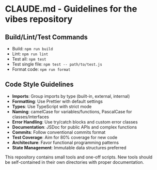# CLAUDE.md - Guidelines for the vibes repository

## Build/Lint/Test Commands
- Build: `npm run build` 
- Lint: `npm run lint`
- Test all: `npm test`
- Test single file: `npm test -- path/to/test.js`
- Format code: `npm run format`

## Code Style Guidelines
- **Imports**: Group imports by type (built-in, external, internal)
- **Formatting**: Use Prettier with default settings
- **Types**: Use TypeScript with strict mode
- **Naming**: camelCase for variables/functions, PascalCase for classes/interfaces
- **Error Handling**: Use try/catch blocks and custom error classes
- **Documentation**: JSDoc for public APIs and complex functions
- **Commits**: Follow conventional commits format
- **Test Coverage**: Aim for 80% coverage for new code
- **Architecture**: Favor functional programming patterns
- **State Management**: Immutable data structures preferred

This repository contains small tools and one-off scripts. New tools should be self-contained in their own directories with proper documentation.